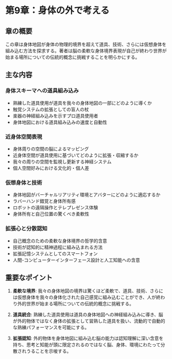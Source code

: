 # 第9章：身体の外で考える

## 章の概要
この章は身体地図が身体の物理的境界を超えて道具、技術、さらには仮想身体を組み込む方法を探求する。著者は脳の柔軟な身体境界表現が自己が終わり世界が始まる場所についての伝統的概念に挑戦することを明らかにする。

## 主な内容

### 身体スキーマへの道具組み込み
- 熟練した道具使用が道具を我々の身体地図の一部にどのように導くか
- 触覚システムの拡張としての盲人の杖
- 楽器の神経組み込みを示すプロ道具使用者
- 身体地図における道具組み込みの速度と自動性

### 近身体空間表現
- 身体周りの空間の脳によるマッピング
- 近身体空間が道具使用に基づいてどのように拡張・収縮するか
- 我々の周りの空間を監視し更新する神経システム
- 個人空間好みにおける文化的・個人差

### 仮想身体と技術
- 身体地図がバーチャルリアリティ環境とアバターにどのように適応するか
- ラバーハンド錯覚と身体所有感
- ロボットの遠隔操作とテレプレゼンス体験
- 身体所有と自己位置の驚くべき柔軟性

### 拡張心と分散認知
- 自己概念のための柔軟な身体境界の哲学的含意
- 技術が認知的に精神過程に組み込まれる方法
- 拡張記憶システムとしてのスマートフォン
- 人間-コンピューターインターフェース設計と人工知能への含意

## 重要なポイント

1. **柔軟な境界**: 我々の身体地図の境界は驚くほど柔軟で、道具、技術、さらには仮想身体を我々の身体化された自己感覚に組み込むことができ、人が終わり外的世界が始まる場所についての伝統的概念に挑戦する。

2. **道具統合**: 熟練した道具使用は道具の身体地図への神経組み込みに導き、脳が外的物体ではなく身体の拡張として習熟した道具を扱い、流動的で自動的な熟練パフォーマンスを可能にする。

3. **拡張認知**: 外的物体を身体地図に組み込む脳の能力は認知理解に深い含意を持ち、思考と知能が頭に限定されるのではなく脳、身体、環境にわたって分散されうることを示唆する。